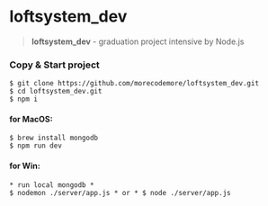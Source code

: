 # loftsystem_dev
>**loftsystem_dev** - graduation project intensive by Node.js

### Copy & Start project

```shell
$ git clone https://github.com/morecodemore/loftsystem_dev.git
$ cd loftsystem_dev.git
$ npm i
```

#### for MacOS:
```shell
$ brew install mongodb
$ npm run dev
```

#### for Win:
```shell
* run local mongodb *
$ nodemon ./server/app.js * or * $ node ./server/app.js
```
